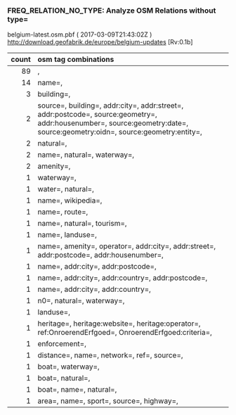  
### FREQ_RELATION_NO_TYPE: Analyze OSM Relations without type= 
belgium-latest.osm.pbf ( 2017-03-09T21:43:02Z ) http://download.geofabrik.de/europe/belgium-updates [Rv:0.1b]
 
|  count  |  osm tag combinations 
|  -----: | :---------------------------
|     89  |  , 
|     14  |  name=, 
|      3  |  building=, 
|      2  |  source=, building=, addr:city=, addr:street=, addr:postcode=, source:geometry=, addr:housenumber=, source:geometry:date=, source:geometry:oidn=, source:geometry:entity=, 
|      2  |  natural=, 
|      2  |  name=, natural=, waterway=, 
|      2  |  amenity=, 
|      1  |  waterway=, 
|      1  |  water=, natural=, 
|      1  |  name=, wikipedia=, 
|      1  |  name=, route=, 
|      1  |  name=, natural=, tourism=, 
|      1  |  name=, landuse=, 
|      1  |  name=, amenity=, operator=, addr:city=, addr:street=, addr:postcode=, addr:housenumber=, 
|      1  |  name=, addr:city=, addr:postcode=, 
|      1  |  name=, addr:city=, addr:country=, addr:postcode=, 
|      1  |  name=, addr:city=, addr:country=, 
|      1  |  n0=, natural=, waterway=, 
|      1  |  landuse=, 
|      1  |  heritage=, heritage:website=, heritage:operator=, ref:OnroerendErfgoed=, OnroerendErfgoed:criteria=, 
|      1  |  enforcement=, 
|      1  |  distance=, name=, network=, ref=, source=, 
|      1  |  boat=, waterway=, 
|      1  |  boat=, natural=, 
|      1  |  boat=, name=, natural=, 
|      1  |  area=, name=, sport=, source=, highway=, 
 
